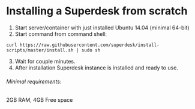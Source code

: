 # Installing a Superdesk from scratch

1. Start server/container with just installed Ubuntu 14.04 (minimal 64-bit)
2. Start command from command shell:

```curl https://raw.githubusercontent.com/superdesk/install-scripts/master/install.sh | sudo sh```

3. Wait for couple minutes.
4. After installation Superdesk instance is installed and ready to use.

###### Minimal requirements:
2GB RAM, 4GB Free space
